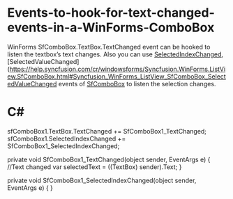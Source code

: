 # Events-to-hook-for-text-changed-events-in-a-WinForms-ComboBox

WinForms SfComboBox.TextBox.TextChanged event can be hooked to listen the textbox’s text changes. Also you can use [SelectedIndexChanged](https://help.syncfusion.com/cr/windowsforms/Syncfusion.WinForms.ListView.SfComboBox.html#Syncfusion_WinForms_ListView_SfComboBox_SelectedIndexChanged), [SelectedValueChanged](https://help.syncfusion.com/cr/windowsforms/Syncfusion.WinForms.ListView.SfComboBox.html#Syncfusion_WinForms_ListView_SfComboBox_SelectedValueChanged events of [SfComboBox](https://help.syncfusion.com/cr/windowsforms/Syncfusion.WinForms.ListView.SfComboBox.html) to listen the selection changes.


# C#

sfComboBox1.TextBox.TextChanged += SfComboBox1_TextChanged;
sfComboBox1.SelectedIndexChanged += SfComboBox1_SelectedIndexChanged;
  
private void SfComboBox1_TextChanged(object sender, EventArgs e)
{
     //Text changed
     var selectedText = ((TextBox) sender).Text;
}
  
private void SfComboBox1_SelectedIndexChanged(object sender, EventArgs e)
{
}
        
